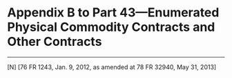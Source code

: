 # Appendix B to Part 43—Enumerated Physical Commodity Contracts and Other Contracts



---

[N] [76 FR 1243, Jan. 9, 2012, as amended at 78 FR 32940, May 31, 2013]




